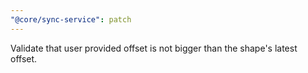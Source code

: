 ```yaml
---
"@core/sync-service": patch
---
```


Validate that user provided offset is not bigger than the shape's latest offset.

